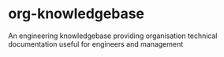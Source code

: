 # org-knowledgebase
An engineering knowledgebase providing organisation technical documentation useful for engineers and management
